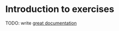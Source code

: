 # Introduction to exercises

TODO: write [great documentation](http://jacobian.org/writing/what-to-write/)
